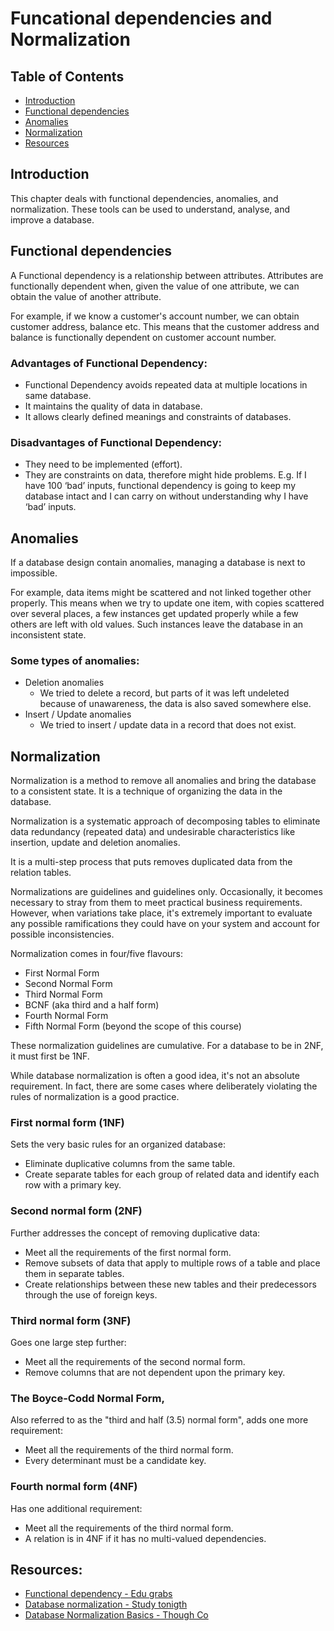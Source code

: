 # Funcational dependencies and Normalization

## Table of Contents

* [Introduction](#introduction)
* [Functional dependencies](#functional-dependencies)
* [Anomalies](#anomalies)
* [Normalization](#normalization)
* [Resources](#resources)

## Introduction

This chapter deals with functional dependencies, anomalies, and normalization. These tools can be used to understand, analyse, and improve a database.

## Functional dependencies

A Functional dependency is a relationship between attributes. Attributes are functionally dependent when, given the value of one attribute, we can obtain the value of another attribute.

For example, if we know a customer's account number, we can obtain customer address, balance etc. This means that the customer address and balance is functionally dependent on customer account number.

### Advantages of Functional Dependency:
* Functional Dependency avoids repeated data at multiple locations in same database.
* It maintains the quality of data in database.
* It allows clearly defined meanings and constraints of databases.

### Disadvantages of Functional Dependency:
* They need to be implemented (effort).
* They are constraints on data, therefore might hide problems. E.g. If I have 100 ‘bad’ inputs, functional dependency is going to keep my database intact and I can carry on without understanding why I have ‘bad’ inputs.

## Anomalies

If a database design contain anomalies, managing a database is next to impossible.

For example, data items might be scattered and not linked together other properly. This means when we try to update one item, with copies scattered over several places, a few instances get updated properly while a few others are left with old values. Such instances leave the database in an inconsistent state.

### Some types of anomalies:

* Deletion anomalies
  - We tried to delete a record, but parts of it was left undeleted because of unawareness, the data is also saved somewhere else.
* Insert / Update anomalies
  - We tried to insert / update data in a record that does not exist.

## Normalization

Normalization is a method to remove all anomalies and bring the database to a consistent state. It is a technique of organizing the data in the database.

Normalization is a systematic approach of decomposing tables to eliminate data redundancy (repeated data) and undesirable characteristics like insertion, update and deletion anomalies.

It is a multi-step process that puts removes duplicated data from the relation tables.

Normalizations are guidelines and guidelines only. Occasionally, it becomes necessary to stray from them to meet practical business requirements. However, when variations take place, it's extremely important to evaluate any possible ramifications they could have on your system and account for possible inconsistencies.

Normalization comes in four/five flavours:
* First Normal Form
* Second Normal Form
* Third Normal Form
* BCNF (aka third and a half form)
* Fourth Normal Form
* Fifth Normal Form (beyond the scope of this course)

These normalization guidelines are cumulative. For a database to be in 2NF, it must first be 1NF.

While database normalization is often a good idea, it's not an absolute requirement. In fact, there are some cases where deliberately violating the rules of normalization is a good practice.

### First normal form (1NF)
Sets the very basic rules for an organized database:
- Eliminate duplicative columns from the same table.
- Create separate tables for each group of related data and identify each row with a primary key.

### Second normal form (2NF)
Further addresses the concept of removing duplicative data:
- Meet all the requirements of the first normal form.
- Remove subsets of data that apply to multiple rows of a table and place them in separate tables.
- Create relationships between these new tables and their predecessors through the use of foreign keys.

### Third normal form (3NF)
Goes one large step further:
- Meet all the requirements of the second normal form.
- Remove columns that are not dependent upon the primary key.

### The Boyce-Codd Normal Form,
Also referred to as the "third and half (3.5) normal form", adds one more requirement:
- Meet all the requirements of the third normal form.
- Every determinant must be a candidate key.

### Fourth normal form (4NF)
Has one additional requirement:
- Meet all the requirements of the third normal form.
- A relation is in 4NF if it has no multi-valued dependencies.

## Resources:

* [Functional dependency - Edu grabs](http://www.edugrabs.com/functional-dependency/)
* [Database normalization - Study tonigth](http://www.studytonight.com/dbms/database-normalization.php)
* [Database Normalization Basics - Though Co](https://www.thoughtco.com/g00/database-normalization-basics-1019735)
